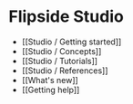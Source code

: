 # Flipside Studio

* [[Studio / Getting started]]
* [[Studio / Concepts]]
* [[Studio / Tutorials]]
* [[Studio / References]]
* [[What's new]]
* [[Getting help]]

